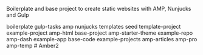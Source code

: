 Boilerplate and base project to create static websites with AMP, Nunjucks and Gulp

boilerplate
gulp-tasks
amp
nunjucks
templates
seed
template-project
example-project
amp-html
base-project
amp-starter-theme
example-repo
amp-dash
example-app
base-code
example-projects
amp-articles
amp-pro
amp-temp # Amber2
